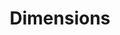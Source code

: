 ---
layout: default
bigquery: https://console.cloud.google.com/bigquery?p=covid-19-dimensions-ai&page=table&d=data&t=publications
contributors: Digital Science, https://www.digital-science.com/
cost: Free for personal, non-commercial use.
description: Dimensions contains more than 100 million publications, ranging from
  articles published in scholarly journals, books and book chapters, to preprints
  and conference proceedings. All publications are contextualized with linked data
  sets, funding, publications, patents, clinical trials, and policy documents. You
  can also view associated categories, funders, institutions, and researcher profiles.
documentation: https://docs.dimensions.ai/bigquery/index.html
last_edit: Mon, 04 Apr 2022 19:04:00 GMT
location: https://www.dimensions.ai/products/free/
maintained_by: Digital Science, https://www.digital-science.com/
schema_fields: '[''research_org_state_codes'', ''relationships'', ''associated_publication_pmid'',
  ''research_org_city_names'', ''established'', ''kind'', ''acknowledgements'', ''language'',
  ''foa_number'', ''acronym'', ''date_modified'', ''funding_cny'', ''original_abstract'',
  ''category_sdg'', ''repository_id'', ''funding_cad'', ''funder_org_acronyms'', ''repository_url'',
  ''links'', ''legal_status'', ''status'', ''labels'', ''associated_publication_arxiv_id'',
  ''volume'', ''research_org_state_names'', ''citations_count'', ''wikipedia_url'',
  ''aliases'', ''year'', ''cited_by_ids'', ''funder_org_cities'', ''end_date'', ''authors'',
  ''researcher_ids'', ''filing_status'', ''family_count'', ''arxiv_id'', ''funding_jpy'',
  ''funder_org_state_codes'', ''research_orgs'', ''license'', ''supporting_grant_ids'',
  ''repository_name'', ''email_address'', ''funder_org_countries'', ''category_icrp_ct'',
  ''funder_countries'', ''category_icrp_cso'', ''research_org_country_names'', ''date_normal'',
  ''legal_events'', ''original_assignee'', ''funding_gbp'', ''abstract'', ''associated_publication_doi'',
  ''title'', ''date_online'', ''concepts'', ''category_hrcs_rac'', ''start_date'',
  ''address'', ''open_access_categories_v2'', ''research_org_cities'', ''current_assignee_countries'',
  ''funding_nzd'', ''types'', ''pages'', ''book_series_title'', ''priority_year'',
  ''funding_currency'', ''family_members_ids'', ''date_print'', ''id'', ''categories'',
  ''created_date'', ''linkout'', ''filing_date'', ''category_rcdc'', ''current_assignee'',
  ''jurisdiction'', ''cpc'', ''expiration_year'', ''eisbn'', ''funding_usd'', ''funder_org'',
  ''family_id'', ''book_title'', ''research_org_countries'', ''granted_year'', ''funding_amount'',
  ''mesh_terms'', ''journal_lists'', ''metrics'', ''resulting_publication_ids'', ''funding_chf'',
  ''category_uoa'', ''conditions'', ''start_year'', ''resulting_publication_doi'',
  ''name'', ''parent_id'', ''date_imported_gbq'', ''category_hra'', ''inventor_names'',
  ''category_for'', ''date_inserted'', ''journal'', ''original_assignee_orgs'', ''proceedings_title'',
  ''active_years'', ''granted_date'', ''assignee_orgs'', ''funding_details'', ''grant_number'',
  ''doi'', ''expiration_date'', ''end_year'', ''acronyms'', ''category_hrcs_hc'',
  ''phase'', ''priority_date'', ''gender'', ''external_ids'', ''source_id'', ''patent_ids'',
  ''reference_ids'', ''subtitles'', ''filing_year'', ''citations'', ''issue'', ''organisation_details'',
  ''publication_year'', ''pmcid'', ''isbn'', ''current_assignee_orgs'', ''editors'',
  ''funding_aud'', ''assignee_countries'', ''registry'', ''conference'', ''original_assignee_countries'',
  ''associated_grant_ids'', ''funder_orgs'', ''brief_title'', ''type'', ''publication_ids'',
  ''mesh_headings'', ''clinical_trial_ids'', ''citation_string'', ''publication_date'',
  ''associated_publication_id'', ''embargo_date'', ''ipcr'', ''altmetrics'', ''original_title'',
  ''investigators'', ''funding_eur'', ''pmid'', ''interventions'', ''date'', ''open_access_categories'',
  ''publisher'', ''description'', ''application_number'', ''category_bra'']'
shortname: dimensions
tags:
- scholarly literature
- patents
- funding
- clinical trials
- academic profiles
terms_of_use: 'Use of both the Dimensions COVID-19 dataset and full Dimensions dataset
  are subject to the Dimensions Terms of use: https://www.dimensions.ai/policies-terms-legal '
title: Dimensions
uuid: dcff88bd-fe6b-4fdb-8159-809bf9d7bc1c
---